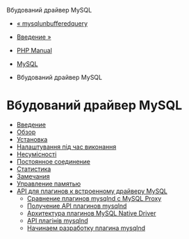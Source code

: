 Вбудований драйвер MySQL

-   [« mysqlunbufferedquery](function.mysql-unbuffered-query.html)
    
-   [Введение »](intro.mysqlnd.md)
    
-   [PHP Manual](index.md)
    
-   [MySQL](set.mysqlinfo.md)
    
-   Вбудований драйвер MySQL
    

# Вбудований драйвер MySQL

-   [Введение](intro.mysqlnd.md)
-   [Обзор](mysqlnd.overview.md)
-   [Установка](mysqlnd.install.md)
-   [Налаштування під час виконання](mysqlnd.config.md)
-   [Несумісності](mysqlnd.incompatibilities.md)
-   [Постоянное соединение](mysqlnd.persist.md)
-   [Статистика](mysqlnd.stats.md)
-   [Замечания](mysqlnd.notes.md)
-   [Управление памятью](mysqlnd.memory.md)
-   [API для плагинов к встроенному драйверу MySQL](mysqlnd.plugin.md)
    -   [Сравнение плагинов mysqlnd с MySQL Proxy](mysqlnd.plugin.mysql-proxy.html)
    -   [Получение API плагинов mysqlnd](mysqlnd.plugin.obtaining.md)
    -   [Архитектура плагинов MySQL Native Driver](mysqlnd.plugin.architecture.md)
    -   [API плагінів mysqlnd](mysqlnd.plugin.api.md)
    -   [Начинаем разработку плагина mysqlnd](mysqlnd.plugin.developing.md)
